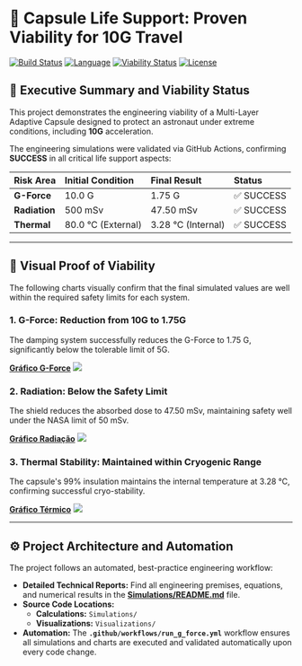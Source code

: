 # 🚀 Capsule Life Support: Proven Viability for 10G Travel

[![Build Status](https://github.com/martareinhardt/Capsule-Life-Support/actions/workflows/run_g_force.yml/badge.svg)](https://github.com/martareinhardt/Capsule-Life-Support/actions)
[![Language](https://img.shields.io/badge/Language-Python%203.x-blue)](https://www.python.org/)
[![Viability Status](https://img.shields.io/badge/Viability-SUCCESS-brightgreen)](./Simulations/README.md)
[![License](https://img.shields.io/badge/License-MIT-gray)](https://opensource.org/licenses/MIT)

## 🎯 Executive Summary and Viability Status

This project demonstrates the engineering viability of a Multi-Layer Adaptive Capsule designed to protect an astronaut under extreme conditions, including **10G** acceleration.

The engineering simulations were validated via GitHub Actions, confirming **SUCCESS** in all critical life support aspects:

| Risk Area | Initial Condition | Final Result | Status |
| :--- | :--- | :--- | :--- |
| **G-Force** | 10.0 G | 1.75 G | ✅ SUCCESS |
| **Radiation** | 500 mSv | 47.50 mSv | ✅ SUCCESS |
| **Thermal** | 80.0 °C (External) | 3.28 °C (Internal) | ✅ SUCCESS |

---

## 🔬 Visual Proof of Viability

The following charts visually confirm that the final simulated values are well within the required safety limits for each system.

### 1. G-Force: Reduction from 10G to 1.75G

The damping system successfully reduces the G-Force to 1.75 G, significantly below the tolerable limit of 5G.

**[Gráfico G-Force](https://github.com/martareinhardt/Capsule-Life-Support/blob/main/Visualizations/g_force_reduction_chart.png?raw=true)**
![](https://raw.githubusercontent.com/martareinhardt/Capsule-Life-Support/main/Visualizations/g_force_reduction_chart.png)

### 2. Radiation: Below the Safety Limit

The shield reduces the absorbed dose to 47.50 mSv, maintaining safety well under the NASA limit of 50 mSv.

**[Gráfico Radiação](https://github.com/martareinhardt/Capsule-Life-Support/blob/main/Visualizations/radiation_viability_chart.png?raw=true)**
![](https://raw.githubusercontent.com/martareinhardt/Capsule-Life-Support/main/Visualizations/radiation_viability_chart.png)

### 3. Thermal Stability: Maintained within Cryogenic Range

The capsule's 99% insulation maintains the internal temperature at 3.28 °C, confirming successful cryo-stability.

**[Gráfico Térmico](https://github.com/martareinhardt/Capsule-Life-Support/blob/main/Visualizations/thermal_viability_chart.png?raw=true)**
![](https://raw.githubusercontent.com/martareinhardt/Capsule-Life-Support/main/Visualizations/thermal_viability_chart.png)

---

## ⚙️ Project Architecture and Automation

The project follows an automated, best-practice engineering workflow:

* **Detailed Technical Reports:** Find all engineering premises, equations, and numerical results in the **[Simulations/README.md](./Simulations/README.md)** file.
* **Source Code Locations:**
    * **Calculations:** `Simulations/`
    * **Visualizations:** `Visualizations/`
* **Automation:** The **`.github/workflows/run_g_force.yml`** workflow ensures all simulations and charts are executed and validated automatically upon every code change.
